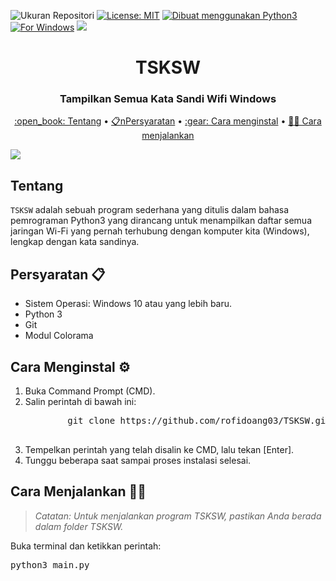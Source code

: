 ![Ukuran Repositori](https://img.shields.io/github/repo-size/rofidoang03/TSKSW?label=Ukuran%20Repositori&logo=github)
[![License: MIT](https://img.shields.io/badge/Lisensi-MIT-green.svg?logo=MIT)](https://opensource.org/licenses/MIT)
[![Dibuat menggunakan Python3](https://img.shields.io/badge/Dibuat%20menggunakan-Python3-blue?logo=python)](https://www.python.org/)
[![For Windows](https://img.shields.io/badge/Untuk%20sistem%20operasi%20Windows-cyan?logo=windows)](https://www.microsoft.com/en-us/windows)
![](https://img.shields.io/github/watchers/rofidoang03/TSKSW)

<h1 align="center">TSKSW</h1>
<h3 align="center">Tampilkan Semua Kata Sandi Wifi Windows</h3>
<p align="center"><a href="hdhdhd">:open_book: Tentang</a> • <a href="">📋nPersyaratan</a> • <a href="">:gear: Cara menginstal</a> • <a href =""> 🏃🏻 Cara menjalankan</a></p>
<img src="https://github.com/rofidoang03/TSKSW/blob/main/lv_0_20240219015142.gif" />
<h2>Tentang </h2>
<p><code>TSKSW</code> adalah sebuah program sederhana yang ditulis dalam bahasa pemrograman Python3 yang dirancang untuk menampilkan daftar semua jaringan Wi-Fi yang pernah terhubung dengan komputer kita (Windows), lengkap dengan kata sandinya.</p>
<h2>Persyaratan 📋</h2>
<ul>
    <li>Sistem Operasi: Windows 10 atau yang lebih baru.</li>
    <li>Python 3</li>
    <li>Git</li>
    <li>Modul Colorama</li>
</ul>
<h2>Cara Menginstal ⚙️</h2>
<ol>
    <li>Buka Command Prompt (CMD).</li>
    <li>Salin perintah di bawah ini:
        <pre>
        git clone https://github.com/rofidoang03/TSKSW.git && cd TSKSW && pip3 install -r requirements.txt
        </pre>
    </li>
    <li>Tempelkan perintah yang telah disalin ke CMD, lalu tekan [Enter].</li>
    <li>Tunggu beberapa saat sampai proses instalasi selesai.</li>
</ol>
<h2>Cara Menjalankan 🏃🏻</h2>
<blockquote>
    <p><em>Catatan: Untuk menjalankan program TSKSW, pastikan Anda berada dalam folder TSKSW.</em></p>
</blockquote>
<p>Buka terminal dan ketikkan perintah:</p>
<pre>
python3 main.py
</pre>

